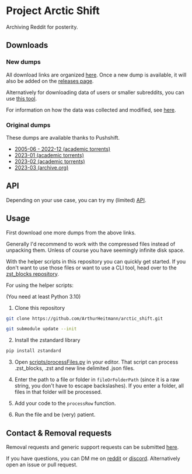 # Project Arctic Shift

Archiving Reddit for posterity.

## Downloads

### New dumps

All download links are organized [here](./download_links.md). Once a new dump is available, it will
also be added on the [releases page](https://github.com/ArthurHeitmann/arctic_shift/releases).

Alternatively for downloading data of users or smaller subreddits, you can use [this tool](https://arctic-shift.photon-reddit.com/download-tool).

For information on how the data was collected and modified, see [here](./file_content_explanations.md).

### Original dumps

These dumps are available thanks to Pushshift.

- [2005-06 - 2022-12 (academic torrents)](https://academictorrents.com/details/7c0645c94321311bb05bd879ddee4d0eba08aaee)
- [2023-01 (academic torrents)](https://academictorrents.com/details/c861d265525c488a9439fb874bd9c3fc38dcdfa5)
- [2023-02 (academic torrents)](https://academictorrents.com/details/9971c68d2909843a100ae955c6ab6de3e09c04a1)
- [2023-03 (archive.org)](https://archive.org/details/pushshift-reddit-2023-03/)

## API

Depending on your use case, you can try my (limited) [API](./api).

## Usage

First download one more dumps from the above links.

Generally I'd recommend to work with the compressed files instead of unpacking them. Unless of
course you have seemingly infinite disk space.

With the helper scripts in this repository you can quickly get started. If you don't want to
use those files or want to use a CLI tool, head over to the [zst_blocks repository](https://github.com/ArthurHeitmann/zst_blocks_format).

For using the helper scripts:

(You need at least Python 3.10)

1. Clone this repository

```bash
git clone https://github.com/ArthurHeitmann/arctic_shift.git
```
```bash
git submodule update --init
```

2. Install the zstandard library

```bash
pip install zstandard
```

3. Open [scripts/processFiles.py](scripts/processFiles.py) in your editor. That script can process .zst_blocks,
   .zst and new line delimited .json files.

4. Enter the path to a file or folder in `fileOrFolderPath` (since it is a raw string, you don't have to escape
   backslashes). If you enter a folder, all files in that folder will be processed.

5. Add your code to the `processRow` function.

6. Run the file and be (very) patient.

## Contact & Removal requests

Removal requests and generic support requests can be submitted [here](https://docs.google.com/forms/d/e/1FAIpQLSfzkmE8Bg6K_xii7aRm66ljzvo2tR59lTsdJ99acW4WX786Vw/viewform?usp=sf_link).

If you have questions, you can DM me on [reddit](https://reddit.com/user/RaiderBDev) or [discord](https://discord.com/users/282513022734565377).
Alternatively open an issue or pull request.
